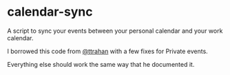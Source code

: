 # calendar-sync
A script to sync your events between your personal calendar and your work calendar.

I borrowed this code from [@ttrahan](https://gist.github.com/ttrahan/a88febc0538315b05346f4e3b35997f2) with a few fixes for Private events.

Everything else should work the same way that he documented it.

